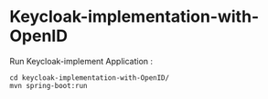# Keycloak-implementation-with-OpenID

Run Keycloak-implement Application :

    cd keycloak-implementation-with-OpenID/
    mvn spring-boot:run
